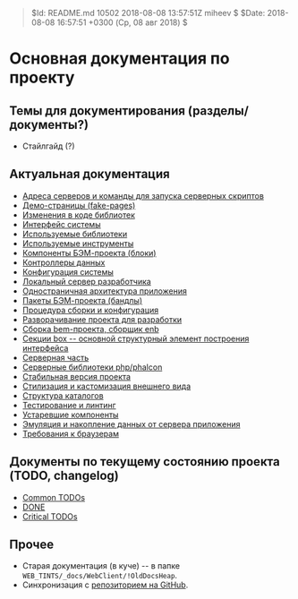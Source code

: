 > $Id: README.md 10502 2018-08-08 13:57:51Z miheev $
> $Date: 2018-08-08 16:57:51 +0300 (Ср, 08 авг 2018) $

Основная документация по проекту
================================

Темы для документирования (разделы/документы?)
----------------------------------------------

- Стайлгайд (?)

Актуальная документация
-----------------------

- [Адреса серверов и команды для запуска серверных скриптов](dev-servers.md)
- [Демо-страницы (fake-pages)](fake-pages.md)
- [Изменения в коде библиотек](libs-patching.md)
- [Интерфейс системы](interface.md)
- [Используемые библиотеки](used-libs.md)
- [Используемые инструменты](used-tools.md)
- [Компоненты БЭМ-проекта (блоки)](bem-blocks.md)
- [Контроллеры данных](bem-controllers.md)
- [Конфигурация системы](configuration.md)
- [Локальный сервер разработчика](local-dev-server.md)
- [Одностраничная архитектура приложения](single-page-app.md)
- [Пакеты БЭМ-проекта (бандлы)](bem-packets.md)
- [Процедура сборки и конфигурация](make.md)
- [Разворачивание проекта для разработки](local-dev-deployment.md)
- [Сборка bem-проекта, сборщик enb](enb-make.md)
- [Секции box -- основной структурный элемент построения интерфейса](interface-box-sections.md)
- [Серверная часть](server-side.md)
- [Серверные библиотеки php/phalcon](php-libs.md)
- [Стабильная версия проекта](stable-server.md)
- [Стилизация и кастомизация внешнего вида](styling.md)
- [Структура каталогов](catalogues.md)
- [Тестирование и линтинг](testing-and-linting.md)
- [Устаревшие компоненты](obsolette-components.md)
- [Эмуляция и накопление данных от сервера приложения](fake-data.md)
- [Требования к браузерам](browser-requirements.md)

Документы по текущему состоянию проекта (TODO, changelog)
---------------------------------------------------------

- [Common TODOs](!TODO/README.md)
- [DONE](!TODO/!DONE.md)
- [Critical TODOs](!TODO/!Critical.md)

Прочее
------

- Старая документация (в куче) -- в папке `WEB_TINTS/_docs/WebClient/!OldDocsHeap`.
- Синхронизация с [репозиторием на GitHub](https://github.com/lilliputten/vector-docs).

